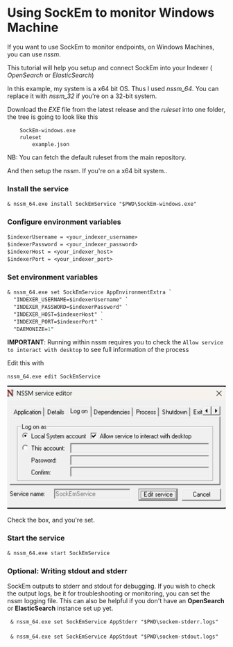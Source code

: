 
# Using SockEm to monitor Windows Machine

If you want to use SockEm to monitor endpoints, on Windows Machines, you can use *nssm*.

This tutorial will help you setup and connect SockEm into your Indexer ( *OpenSearch* or *ElasticSearch*)

In this example, my system is a x64 bit OS. Thus I used *nssm_64*. You can replace it with *nssm_32* if you're on a 32-bit system.

Download the *EXE* file from the latest release and the *ruleset* into one folder, the tree is going to look like this

```
    SockEm-windows.exe
    ruleset
        example.json
```

NB: You can fetch the default ruleset from the main repository.

And then setup the nssm. If you're on a x64 bit system..
### Install the service 

```ps
& nssm_64.exe install SockEmService "$PWD\SockEm-windows.exe"

```
### Configure environment variables

```ps
$indexerUsername = <your_indexer_username>
$indexerPassword = <your_indexer_password>
$indexerHost = <your_indexer_host>
$indexerPort = <your_indexer_port>
```

### Set environment variables

```ps
& nssm_64.exe set SockEmService AppEnvironmentExtra `
  "INDEXER_USERNAME=$indexerUsername" `
  "INDEXER_PASSWORD=$indexerPassword" `
  "INDEXER_HOST=$indexerHost" `
  "INDEXER_PORT=$indexerPort" `
  "DAEMONIZE=1"
```
**IMPORTANT**: Running within nssm requires you to check the `Allow service to interact with desktop` to see full information of the process

Edit this with

    nssm_64.exe edit SockEmService

![alt text](image.png)

Check the box, and you're set.

### Start the service

```ps
& nssm_64.exe start SockEmService
```

### Optional: Writing stdout and stderr

SockEm outputs to stderr and stdout for debugging. If you wish to check the output logs, be it for troubleshooting or monitoring, you can set the nssm logging file.
This can also be helpful if you don't have an **OpenSearch** or **ElasticSearch** instance set up yet.

```ps
 & nssm_64.exe set SockEmService AppStderr "$PWD\sockem-stderr.logs"

 & nssm_64.exe set SockEmService AppStdout "$PWD\sockem-stdout.logs"
```

